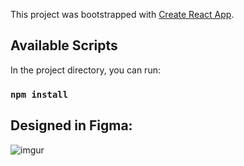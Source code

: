 This project was bootstrapped with [Create React App](https://github.com/facebook/create-react-app).

## Available Scripts

In the project directory, you can run:

### `npm install`

## Designed in Figma:

![imgur](https://imgur.com/Ao8jYUh.png)
